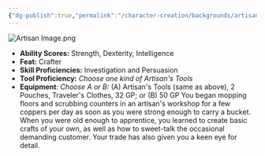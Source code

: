 ```yaml
---
{"dg-publish":true,"permalink":"/character-creation/backgrounds/artisan/"}
---
```


![Artisan Image.png](/img/user/Artisan%20Image.png)
- **Ability Scores:** Strength, Dexterity, Intelligence
- **Feat:** Crafter
- **Skill Proficiencies:** Investigation and Persuasion
- **Tool Proficiency:** *Choose one kind of Artisan's Tools*
- **Equipment**: *Choose A or B:* (A) Artisan's Tools (same as above), 2 Pouches, Traveler's Clothes, 32 GP; or (B) 50 GP
You began mopping floors and scrubbing counters in an artisan's workshop for a few coppers per day as soon as you were strong enough to carry a bucket. When you were old enough to apprentice, you learned to create basic crafts of your own, as well as how to sweet-talk the occasional demanding customer. Your trade has also given you a keen eye for detail.